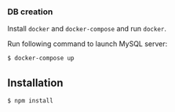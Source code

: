 ### DB creation

Install `docker` and `docker-compose` and run `docker`.

Run following command to launch MySQL server:

```bash
$ docker-compose up
```

## Installation

```bash
$ npm install
```